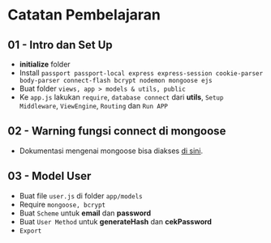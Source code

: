 # Catatan Pembelajaran

## 01 - Intro dan Set Up  
- **initialize** folder
- Install `passport passport-local express express-session cookie-parser body-parser connect-flash bcrypt nodemon mongoose ejs`
- Buat folder `views, app > models & utils, public`
- Ke `app.js` lakukan `require`, `database connect` dari **utils**, `Setup Middleware`, `ViewEngine`, `Routing` dan `Run APP`  

## 02 - Warning fungsi connect di mongoose
- Dokumentasi mengenai mongoose bisa diakses [di sini](https://mongoosejs.com/).  

## 03 - Model User  
- Buat file `user.js` di folder `app/models`
- Require `mongoose, bcrypt`
- Buat `Scheme` untuk **email** dan **password**
- Buat `User Method` untuk **generateHash** dan **cekPassword**
- `Export`